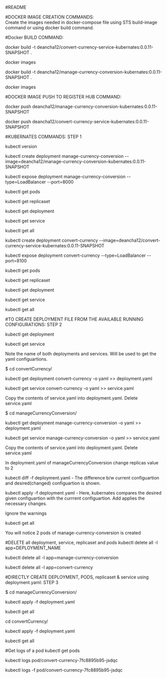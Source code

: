#README

#DOCKER IMAGE CREATION COMMANDS:  
Create the images needed in docker-compose file using STS build-image command or using docker build command.

#Docker BUILD COMMAND:

docker build -t deancha12/convert-currency-service-kubernates:0.0.11-SNAPSHOT .

docker images

docker build -t deancha12/manage-currency-conversion-kubernates:0.0.11-SNAPSHOT .

docker images

#DOCKER IMAGE PUSH TO REGISTER HUB COMMAND:

docker push deancha12/manage-currency-conversion-kubernates:0.0.11-SNAPSHOT

docker push deancha12/convert-currency-service-kubernates:0.0.11-SNAPSHOT

#KUBERNATES COMMANDS: STEP 1

kubectl version

kubectl create deployment manage-currency-conversion --image=deancha12/manage-currency-conversion-kubernates:0.0.11-SNAPSHOT

kubectl expose deployment manage-currency-conversion --type=LoadBalancer --port=8000

kubectl get pods

kubectl get replicaset

kubectl get deployment

kubectl get service

kubectl get all

kubectl create deployment convert-currency --image=deancha12/convert-currency-service-kubernates:0.0.11-SNAPSHOT

kubectl expose deployment convert-currency --type=LoadBalancer --port=8100

kubectl get pods

kubectl get replicaset

kubectl get deployment

kubectl get service

kubectl get all


#TO CREATE DEPLOYMENT FILE FROM THE AVAILABLE RUNNING CONFIGURATIONS: STEP 2

kubectl get deployment

kubectl get service

Note the name of both deployments and services. Will be used to get the yaml configuartions.

$ cd convertCurrency/

kubectl get deployment convert-currency -o yaml >> deployment.yaml

kubectl get service convert-currency -o yaml >> service.yaml

Copy the contents of service.yaml into deployment.yaml. Delete service.yaml

$ cd manageCurrencyConversion/

kubectl get deployment manage-currency-conversion -o yaml >> deployment.yaml

kubectl get service manage-currency-conversion -o yaml >> service.yaml

Copy the contents of service.yaml into deployment.yaml. Delete service.yaml

In deployment.yaml of manageCurrencyConversion change replicas value to 2

kubectl diff -f deployment.yaml - The difference b/w current configuartion and desired(changed) configuartion is shown.

kubectl apply -f deployment.yaml  - Here, kubernates compares the desired given configuartion with the currrent configuartion. 
									Add applies the necessary changes.

Ignore the warnings

kubectl get all

You will notice 2 pods of manage-currency-conversion is created


#DELETE all deployment, service, replicaset and pods
kubectl delete all -l app=DEPLOYMENT_NAME

kubectl delete all -l app=manage-currency-conversion

kubectl delete all -l app=convert-currency


#DIRECTLY CREATE DEPLOYMENT, PODS, replicaset & service using deployment.yaml: STEP 3

$ cd manageCurrencyConversion/

kubectl apply -f deployment.yaml

kubectl get all

cd convertCurrency/

kubectl apply -f deployment.yaml

kubectl get all


#Get logs of a pod
kubectl get pods

kubectl logs  pod/convert-currency-7fc8895b95-jsdqc

kubectl logs  -f pod/convert-currency-7fc8895b95-jsdqc